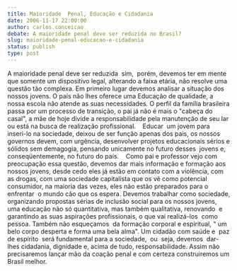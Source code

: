 ```yaml
---
title: Maioridade  Penal, Educação e Cidadania 
date: 2006-11-17 22:00:00
author: carlos.conceicao
debate: A maioridade penal deve ser reduzida no Brasil?
slug: maioridade-penal-educacao-e-cidadania
status: publish 
type: post
---
```


A maioridade penal deve ser reduzida  sim,  porém, devemos ter em mente que somente um dispositivo legal, alterando a faixa etária, não resolve uma  questão tão complexa. Em primeiro lugar devemos analisar a situação dos nossos jovens. O país não lhes oferece uma Educação de qualidade, a nossa escola não atende as suas necessidades. O perfil da família brasileira passa por um processo de transição, o pai já não é mais o "cabeça do casal", a mãe de hoje divide a responsabilidade pela manutenção de seu lar ou está na busca de realização profissional.    Educar  um jovem para inseri-lo na sociedade, deixou de ser função apenas dos pais, os nossos governos devem, com urgência, desenvolver projetos educacionais sérios e sólidos sem demagogia, pensando unicamente no futuro desses  jovens e, conseqüentemente, no futuro do país.    Como pai e professor vejo com preocupação essa questão, devemos dar mais informação e formação aos nossos jovens, desde cedo eles já estão em contato com a violência, com as drogas, com uma sociedade capitalista que os vê como potencial consumidor, na maioria das vezes, eles não estão preparados para o enfrentar  o mundo cão que os espera. Devemos trabalhar como sociedade, organizando propostas sérias de inclusão social para os nossos jovens, uma educação não só quantitativa, mas também qualitativa, renovando  e garantindo as suas aspirações profissionais, o que vai realizá-los  como pessoa. Também não esqueçamos  da formação corporal e espiritual, " um belo corpo desperta e forma uma bela alma". Um cidadão com saúde e  paz de espírito  será fundamental para a sociedade,  ou  seja, devemos  dar-lhes cidadania, dignidade e, acima de tudo, responsabilidade. Assim não precisaremos lançar mão da coação penal e com certeza construiremos um Brasil melhor.
